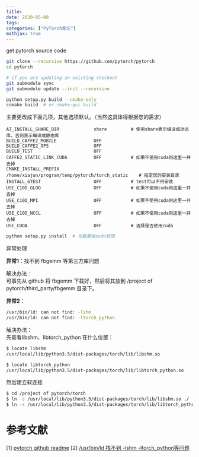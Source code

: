 ```yaml
---
title: 
date: 2020-05-08
tags:
categories: ["PyTorch笔记"]
mathjax: true
---
```

<!-- more -->

get pytorch source code
```bash
git clone --recursive https://github.com/pytorch/pytorch
cd pytorch

# if you are updating an existing checkout
git submodule sync
git submodule update --init --recursive
```

```bash
python setup.py build --cmake-only
ccmake build  # or cmake-gui build
```

主要更改成下面几项，其他选项默认。（当然这具体得根据您的需求）
```
AT_INSTALL_SHARE_DIR             share         # 使用share表示编译成动态库，否则表示编译成静态库
BUILD_CAFFE2_MOBILE              OFF
BUILD_CAFFE2_OPS                 OFF
BUILD_TEST                       OFF
CAFFE2_STATIC_LINK_CUDA          OFF           # 如果不使用cuda则这里一并去掉
CMAKE_INSTALL_PREFIX             /home/xiajun/program/temp/pytorch/torch_static    # 指定您的安装目录
INSTALL_GTEST                    OFF           # test可以不用安装
USE_C10D_GLOO                    OFF           # 如果不使用cuda则这里一并去掉
USE_C10D_MPI                     OFF           # 如果不使用cuda则这里一并去掉
USE_C10D_NCCL                    OFF           # 如果不使用cuda则这里一并去掉
USE_CUDA                         OFF           # 选择是否使用cuda                                  
```

```bash
python setup.py install  # 可能要给sudo权限
```

异常处理

**异常1**：找不到 fbgemm 等第三方库问题

解决办法：\
可事先从 github 将 fbgemm 下载好，然后将其放到 /project of pytorch/third_party/fbgemm 目录下。


**异常2**：
```bash
/usr/bin/ld: can not find: -lshm
/usr/bin/ld: can not find: -ltorch_python
```

解决办法：\
先查看libshm、libtorch_python 在什么位置：
```bash
$ locate libshm
/usr/local/lib/python3.5/dist-packages/torch/lib/libshm.so

$ locate libtorch_python
/usr/local/lib/python3.5/dist-packages/torch/lib/libtorch_python.so
```

然后建立软连接
```bash
$ cd /project of pytorch/torch
$ ln -s /usr/local/lib/python3.5/dist-packages/torch/lib/libshm.so ./
$ ln -s /usr/local/lib/python3.5/dist-packages/torch/lib/libtorch_python.so ./
```

# 参考文献
[1] [pytorch github readme](https://github.com/pytorch/pytorch)
[2] [/usr/bin/ld 找不到 -lshm -ltorch_python等问题](https://github.com/pytorch/pytorch/issues/23554)

